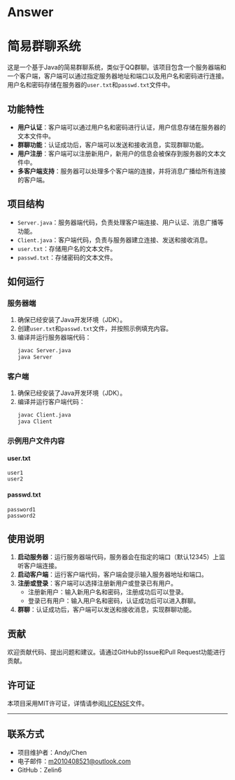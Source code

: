 # Answer

# 简易群聊系统

这是一个基于Java的简易群聊系统，类似于QQ群聊。该项目包含一个服务器端和一个客户端，客户端可以通过指定服务器地址和端口以及用户名和密码进行连接。用户名和密码存储在服务器的`user.txt`和`passwd.txt`文件中。

## 功能特性

- **用户认证**：客户端可以通过用户名和密码进行认证，用户信息存储在服务器的文本文件中。
- **群聊功能**：认证成功后，客户端可以发送和接收消息，实现群聊功能。
- **用户注册**：客户端可以注册新用户，新用户的信息会被保存到服务器的文本文件中。
- **多客户端支持**：服务器可以处理多个客户端的连接，并将消息广播给所有连接的客户端。

## 项目结构

- `Server.java`：服务器端代码，负责处理客户端连接、用户认证、消息广播等功能。
- `Client.java`：客户端代码，负责与服务器建立连接、发送和接收消息。
- `user.txt`：存储用户名的文本文件。
- `passwd.txt`：存储密码的文本文件。

## 如何运行

### 服务器端

1. 确保已经安装了Java开发环境（JDK）。
2. 创建`user.txt`和`passwd.txt`文件，并按照示例填充内容。
3. 编译并运行服务器端代码：
   ```sh
   javac Server.java
   java Server
   ```

### 客户端

1. 确保已经安装了Java开发环境（JDK）。
2. 编译并运行客户端代码：
   ```sh
   javac Client.java
   java Client
   ```

### 示例用户文件内容

#### user.txt
```
user1
user2
```

#### passwd.txt
```
password1
password2
```

## 使用说明

1. **启动服务器**：运行服务器端代码，服务器会在指定的端口（默认12345）上监听客户端连接。
2. **启动客户端**：运行客户端代码，客户端会提示输入服务器地址和端口。
3. **注册或登录**：客户端可以选择注册新用户或登录已有用户。
   - 注册新用户：输入新用户名和密码，注册成功后可以登录。
   - 登录已有用户：输入用户名和密码，认证成功后可以进入群聊。
4. **群聊**：认证成功后，客户端可以发送和接收消息，实现群聊功能。

## 贡献

欢迎贡献代码、提出问题和建议。请通过GitHub的Issue和Pull Request功能进行贡献。

## 许可证

本项目采用MIT许可证，详情请参阅[LICENSE](LICENSE)文件。

---


## 联系方式

- 项目维护者：Andy/Chen
- 电子邮件：m2010408521@outlook.com
- GitHub：Zelin6
